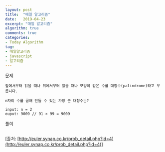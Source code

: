 ```yaml
---
layout: post
title:  "매일 알고리즘"
date:   2019-04-23
excerpt: "매일 알고리즘"
algorithm: true
comments: true
categories:
- Today Algorithm
tag:
- 매일알고리즘
- javascript
- 알고리즘
---
```


문제
```
앞에서부터 읽을 때나 뒤에서부터 읽을 때나 모양이 같은 수를 대칭수(palindrome)라고 부릅니다.

n자리 수를 곱해 만들 수 있는 가장 큰 대칭수는?

input: n = 2
ouput: 9009 // 91 × 99 = 9009
```

풀이
```javascript
```

[출처: [http://euler.synap.co.kr/prob_detail.php?id=4](http://euler.synap.co.kr/prob_detail.php?id=4)]
